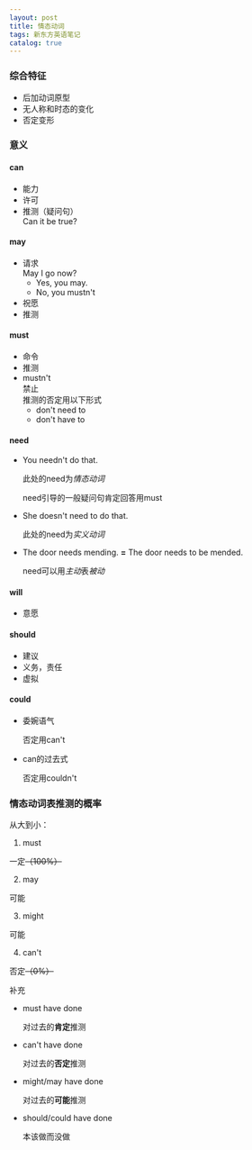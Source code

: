 ```yaml
---
layout: post
title: 情态动词
tags: 新东方英语笔记
catalog: true
---
```

### 综合特征

- 后加动词原型
- 无人称和时态的变化
- 否定变形

### 意义

#### can

- 能力
- 许可
- 推测（疑问句）  
  Can it be true?

#### may

- 请求  
  May I go now?
  - Yes, you may.
  - No, you mustn't
- 祝愿
- 推测

#### must

- 命令
- 推测
- mustn't  
  禁止  
  推测的否定用以下形式
  - don't need to
  - don't have to

#### need

- You needn't do that.

  此处的need为*情态动词*

  need引导的一般疑问句肯定回答用must

- She doesn't need to do that.

  此处的need为*实义动词*

- The door needs mending. **=** The door needs to be mended.

  need可以用*主动*表*被动*

#### will

- 意愿

#### should

- 建议
- 义务，责任
- 虚拟

#### could

- 委婉语气

  否定用can't

- can的过去式

  否定用couldn't

### 情态动词表推测的概率

从大到小：

1. must

  一定~~（100%）~~

2. may

  可能

3. might

  可能

4. can't

  否定~~（0%）~~

补充

- must have done

  对过去的**肯定**推测

- can't have done

  对过去的**否定**推测

- might/may have done

  对过去的**可能**推测

- should/could have done

  本该做而没做

